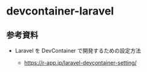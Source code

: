 # devcontainer-laravel

## 参考資料

- Laravel を DevContainer で開発するための設定方法

  - https://r-app.jp/laravel-devcontainer-setting/
